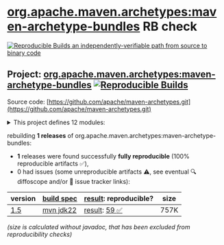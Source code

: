 [org.apache.maven.archetypes:maven-archetype-bundles](https://central.sonatype.com/artifact/org.apache.maven.archetypes/maven-archetype-bundles/versions) RB check
=======

[![Reproducible Builds](https://reproducible-builds.org/images/logos/rb.svg) an independently-verifiable path from source to binary code](https://reproducible-builds.org/)

## Project: [org.apache.maven.archetypes:maven-archetype-bundles](https://central.sonatype.com/artifact/org.apache.maven.archetypes/maven-archetype-bundles/versions) [![Reproducible Builds](https://img.shields.io/endpoint?url=https://raw.githubusercontent.com/jvm-repo-rebuild/reproducible-central/master/content/org/apache/maven/archetypes/badge.json)](https://github.com/jvm-repo-rebuild/reproducible-central/blob/master/content/org/apache/maven/archetypes/README.md)

Source code: [https://github.com/apache/maven-archetypes.git](https://github.com/apache/maven-archetypes.git)

<details><summary>This project defines 12 modules:</summary>

* [org.apache.maven.archetypes:maven-archetype-archetype](https://central.sonatype.com/artifact/org.apache.maven.archetypes/maven-archetype-archetype/overview)
* [org.apache.maven.archetypes:maven-archetype-bundles](https://central.sonatype.com/artifact/org.apache.maven.archetypes/maven-archetype-bundles/overview)
* [org.apache.maven.archetypes:maven-archetype-j2ee-simple](https://central.sonatype.com/artifact/org.apache.maven.archetypes/maven-archetype-j2ee-simple/overview)
* [org.apache.maven.archetypes:maven-archetype-plugin](https://central.sonatype.com/artifact/org.apache.maven.archetypes/maven-archetype-plugin/overview)
* [org.apache.maven.archetypes:maven-archetype-plugin-site](https://central.sonatype.com/artifact/org.apache.maven.archetypes/maven-archetype-plugin-site/overview)
* [org.apache.maven.archetypes:maven-archetype-portlet](https://central.sonatype.com/artifact/org.apache.maven.archetypes/maven-archetype-portlet/overview)
* [org.apache.maven.archetypes:maven-archetype-quickstart](https://central.sonatype.com/artifact/org.apache.maven.archetypes/maven-archetype-quickstart/overview)
* [org.apache.maven.archetypes:maven-archetype-simple](https://central.sonatype.com/artifact/org.apache.maven.archetypes/maven-archetype-simple/overview)
* [org.apache.maven.archetypes:maven-archetype-site](https://central.sonatype.com/artifact/org.apache.maven.archetypes/maven-archetype-site/overview)
* [org.apache.maven.archetypes:maven-archetype-site-simple](https://central.sonatype.com/artifact/org.apache.maven.archetypes/maven-archetype-site-simple/overview)
* [org.apache.maven.archetypes:maven-archetype-site-skin](https://central.sonatype.com/artifact/org.apache.maven.archetypes/maven-archetype-site-skin/overview)
* [org.apache.maven.archetypes:maven-archetype-webapp](https://central.sonatype.com/artifact/org.apache.maven.archetypes/maven-archetype-webapp/overview)
</details>

rebuilding **1 releases** of org.apache.maven.archetypes:maven-archetype-bundles:
- **1** releases were found successfully **fully reproducible** (100% reproducible artifacts :white_check_mark:),
- 0 had issues (some unreproducible artifacts :warning:, see eventual :mag: diffoscope and/or :memo: issue tracker links):

| version | [build spec](/BUILDSPEC.md) | [result](https://reproducible-builds.org/docs/jvm/): reproducible? | size |
| -- | --------- | ------ | -- |
| [1.5](https://central.sonatype.com/artifact/org.apache.maven.archetypes/maven-archetype-bundles/1.5/pom) | [mvn jdk22](archetypes-1.5.buildspec) | [result](maven-archetype-bundles-1.5.buildinfo): [59 :white_check_mark: ](maven-archetype-bundles-1.5.buildcompare) | 757K |

<i>(size is calculated without javadoc, that has been excluded from reproducibility checks)</i>
